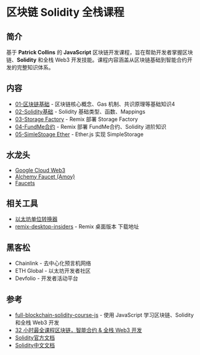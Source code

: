 # 区块链 Solidity 全栈课程

## 简介

基于 **Patrick Collins** 的 **JavaScript** 区块链开发课程，旨在帮助开发者掌握区块链、**Solidity** 和全栈 Web3 开发技能。课程内容涵盖从区块链基础到智能合约开发的完整知识体系。

## 内容

- [01-区块链基础](./docs/01-区块链基础/README.md) - 区块链核心概念、Gas 机制、共识原理等基础知识4
- [02-Solidity基础](./docs/02-solidity基础/README.md) - Solidity 基础类型、函数、Mappings
- [03-Storage Factory](./docs/03-storage_factory/README.md) - Remix 部署 Storage Factory
- [04-FundMe合约](/docs/04-FundMe合约/README.md) - Remix 部署 FundMe合约、Solidity 进阶知识
- [05-SimleStoage Ether](/docs/05-SimpleStorage_Ether/README.md) - Ether.js 实现 SimpleStorage

## 水龙头

- [Google Cloud Web3](https://cloud.google.com/application/web3/faucet/ethereum/sepolia)
- [Alchemy Faucet (Amoy)](https://sepoliafaucet.com)
- [Faucets](https://faucets.chain.link/sepolia)

## 相关工具

- [以太坊单位转换器](https://eth-converter.com)
- [remix-desktop-insiders](https://github.com/remix-project-org/remix-desktop-insiders/releases/tag/v1.0.8-insiders) - Remix 桌面版本 下载地址

## 黑客松

- Chainlink - 去中心化预言机网络
- ETH Global - 以太坊开发者社区
- Devfolio - 开发者活动平台

## 参考

- [full-blockchain-solidity-course-js](https://github.com/smartcontractkit/full-blockchain-solidity-course-js) - 使用 JavaScript 学习区块链、Solidity 和全栈 Web3 开发
- [32 小时最全课程区块链，智能合约 & 全栈 Web3 开发](https://www.bilibili.com/video/BV1Ca411n7ta/?spm_id_from=333.1387.homepage.video_card.click&vd_source=87d2cca5f14eb84bbcdf447ccd8977eb)
- [Solidity官方文档](https://docs.soliditylang.org/zh-cn/latest/)
- [Solidity中文文档](https://learnblockchain.cn/docs/solidity/)
